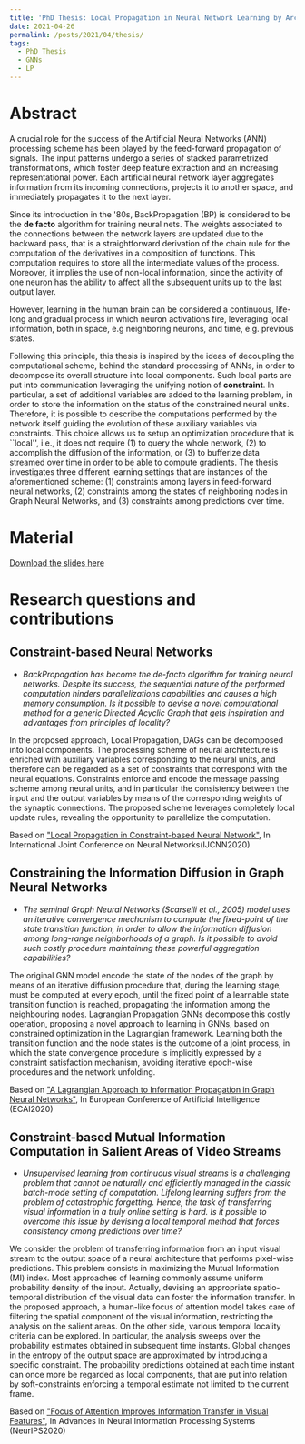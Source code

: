 ```yaml
---
title: 'PhD Thesis: Local Propagation in Neural Network Learning by Architectural Constraints'
date: 2021-04-26
permalink: /posts/2021/04/thesis/
tags:
  - PhD Thesis  
  - GNNs
  - LP
---
```


Abstract
========
A crucial role for the success of the Artificial Neural Networks (ANN) processing scheme has been played by the feed-forward propagation of signals.
The input patterns undergo a series of stacked parametrized transformations, which foster deep feature extraction and an increasing representational power. Each artificial neural network layer aggregates information from its incoming connections, projects it to another space, and immediately propagates it to the next layer.
 
Since its introduction in the '80s, BackPropagation (BP) is considered to be the **de facto** algorithm for training neural nets. The weights associated to the connections between  the network layers are updated due to the backward pass, that is a straightforward derivation of the chain rule for the computation of the derivatives in a composition of functions. This computation requires to store all the intermediate values of the process. Moreover, it implies the use of non-local information, since the activity of one neuron has the ability to affect all the subsequent units up to the last output layer.
 
However, learning in the human brain can be considered a continuous, life-long and gradual process in which neuron activations fire, leveraging local information, both in space, e.g neighboring neurons, and time, e.g. previous states. 

Following this principle, this thesis is inspired by the ideas of decoupling the computational scheme, behind the standard processing of ANNs, in order to decompose its overall structure into local components. Such local parts are put into communication leveraging the unifying notion of **constraint**.  In particular, a set of additional variables are added to the learning problem, in order to store the information on the status of the constrained neural units. Therefore, it is possible to describe  the computations performed by the network itself guiding the evolution of these auxiliary variables via constraints. This choice allows us to setup an optimization procedure that is ``local'', i.e., it does not require (1) to query the whole network, (2) to accomplish the diffusion of the information, or (3) to bufferize data streamed over time in order to be able to compute gradients. The thesis investigates three different learning settings that are instances of the aforementioned scheme: (1) constraints among layers in feed-forward neural networks, (2) constraints among the states of neighboring nodes in Graph Neural Networks, and (3) constraints among predictions over time. 

Material
========

[Download the slides here](https://mtiezzi.github.io/files/thesis_defense.pdf)


Research questions and contributions
====================================

## Constraint-based Neural Networks
* *BackPropagation has become the de-facto algorithm for training neural networks. Despite its success, the sequential nature of the performed computation hinders parallelizations capabilities and causes  a high memory consumption. Is it possible to devise a novel computational method for a generic Directed Acyclic Graph that  gets inspiration and advantages from principles of locality?*


In the proposed approach, Local Propagation,  DAGs can be decomposed into local components. The processing scheme  of neural architecture is enriched with auxiliary variables corresponding to the neural units, and therefore can be regarded as a set of constraints that correspond with the neural equations. Constraints enforce and encode the message passing scheme among neural units,  and in particular the consistency between the input and the output variables by means of the corresponding weights of the synaptic connections. The proposed scheme leverages completely local update rules, revealing the opportunity to parallelize the computation. 

Based on ["Local Propagation in Constraint-based Neural Network"](https://mtiezzi.github.io/publication/2020-02-18-lp),  In International Joint Conference on Neural Networks(IJCNN2020)


## Constraining the Information Diffusion in Graph Neural Networks 
*  *The seminal Graph Neural Networks (Scarselli et al., 2005) model uses an iterative convergence mechanism to compute the fixed-point of the state transition function, in order to allow the information diffusion among long-range  neighborhoods of a graph. Is it possible to avoid such costly procedure maintaining these powerful aggregation capabilities?*


The original GNN model  encode the state of the nodes of the graph by means of an iterative diffusion procedure that, during the learning stage, must be computed at every epoch, until the fixed point of a learnable state transition function is reached, propagating the information among the neighbouring nodes. Lagrangian Propagation GNNs decompose this costly operation, proposing a novel approach to learning in GNNs, based on constrained optimization in the Lagrangian framework. Learning both the transition function and the node states is the outcome of a joint process, in which the state convergence procedure is implicitly expressed by a constraint satisfaction mechanism, avoiding iterative epoch-wise procedures and the network unfolding. 

Based on ["A Lagrangian Approach to Information Propagation in Graph Neural Networks"](https://mtiezzi.github.io/publication/2020-03-17-lpgnn),  In European Conference of Artificial Intelligence (ECAI2020)


## Constraint-based Mutual Information Computation in Salient Areas of Video Streams

* *Unsupervised learning from continuous visual streams is a challenging problem that cannot be naturally and efficiently managed in the classic batch-mode setting of computation. Lifelong  learning suffers from the problem of catastrophic forgetting. Hence, the task of  transferring visual information in a truly online setting is hard. Is it possible to overcome this  issue by devising a local temporal method that forces consistency among predictions over time?* 


We consider the problem of transferring information from  an input visual stream to the output space of a neural architecture that performs pixel-wise predictions. This problem consists in maximizing the Mutual Information (MI) index. Most approaches of learning commonly assume uniform probability density of the input. Actually, devising an appropriate spatio-temporal distribution of the visual data can foster the information transfer.
In the proposed approach, a human-like focus of attention model takes care of filtering the spatial component of the visual information, restricting the analysis on the salient areas. 
On the other side, various temporal locality criteria can be explored. In particular, the analysis sweeps over  the probability  estimates obtained in subsequent time instants. Global changes in the entropy of the output space are approximated by introducing a specific constraint. The  probability predictions obtained at each time instant can once more be regarded as local components,  that are put into relation by soft-constraints  enforcing a temporal estimate  not limited to the current frame. 


Based on ["Focus of Attention Improves Information Transfer in Visual Features"](https://mtiezzi.github.io/publication/2020-09-25-focus),  In Advances in Neural Information Processing Systems (NeurIPS2020)